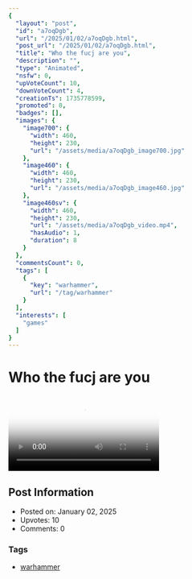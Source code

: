 ```yaml
---
{
  "layout": "post",
  "id": "a7oqDgb",
  "url": "/2025/01/02/a7oqDgb.html",
  "post_url": "/2025/01/02/a7oqDgb.html",
  "title": "Who the fucj are you",
  "description": "",
  "type": "Animated",
  "nsfw": 0,
  "upVoteCount": 10,
  "downVoteCount": 4,
  "creationTs": 1735778599,
  "promoted": 0,
  "badges": [],
  "images": {
    "image700": {
      "width": 460,
      "height": 230,
      "url": "/assets/media/a7oqDgb_image700.jpg"
    },
    "image460": {
      "width": 460,
      "height": 230,
      "url": "/assets/media/a7oqDgb_image460.jpg"
    },
    "image460sv": {
      "width": 460,
      "height": 230,
      "url": "/assets/media/a7oqDgb_video.mp4",
      "hasAudio": 1,
      "duration": 8
    }
  },
  "commentsCount": 0,
  "tags": [
    {
      "key": "warhammer",
      "url": "/tag/warhammer"
    }
  ],
  "interests": [
    "games"
  ]
}
---
```


# Who the fucj are you

<video controls playsinline loop poster="/assets/media/a7oqDgb_image460.jpg">
  <source src="/assets/media/a7oqDgb_video.mp4" type="video/mp4">
  Your browser does not support the video tag.
</video>

## Post Information

- Posted on: January 02, 2025
- Upvotes: 10
- Comments: 0

### Tags

- [warhammer](/tag/warhammer)
